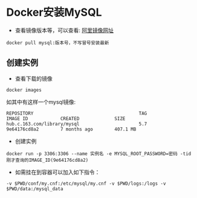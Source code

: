 # Docker安装MySQL
- 查看镜像版本等，可以查看:  [阿里镜像网址](https://cr.console.aliyun.com/#/imageSearch)
````
docker pull mysql:版本号，不写冒号安装最新
````

## 创建实例
- 查看下载的镜像
````
docker images
````
    
如其中有这样一个mysql镜像:
````
REPOSITORY                                       TAG                 IMAGE ID            CREATED             SIZE
hub.c.163.com/library/mysql                      5.7                 9e64176cd8a2        7 months ago        407.1 MB

````

- 创建实例
````
docker run -p 3306:3306 --name 实例名 -e MYSQL_ROOT_PASSWORD=密码 -tid 刚才查询的IMAGE_ID(9e64176cd8a2) 
````
- 如需挂在到容器可以加入如下指令：
````
-v $PWD/conf/my.cnf:/etc/mysql/my.cnf -v $PWD/logs:/logs -v $PWD/data:/mysql_data
````
